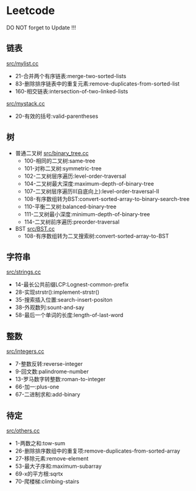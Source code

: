 # Leetcode

DO NOT forget to Update !!!

## 链表

[src/mylist.cc](src/mylist.cc)  
* 21-合并两个有序链表:merge-two-sorted-lists
* 83-删除排序链表中的重复元素:remove-duplicates-from-sorted-list
* 160-相交链表:intersection-of-two-linked-lists

[src/mystack.cc](src/mystack.cc)  
* 20-有效的括号:valid-parentheses

## 树

* 普通二叉树 [src/binary_tree.cc](src/binary_tree.cc)
    + 100-相同的二叉树:same-tree
    + 101-对称二叉树:symmetric-tree
    + 102-二叉树层序遍历:level-order-traversal
    + 104-二叉树最大深度:maximum-depth-of-binary-tree
    + 107-二叉树层序遍历II(自底向上):level-order-traversal-II
    + 108-有序数组转为BST:convert-sorted-array-to-binary-search-tree
    + 110-平衡二叉树:balanced-binary-tree
    + 111-二叉树最小深度:minimum-depth-of-binary-tree
    + 114-二叉树前序遍历:preorder-traversal
* BST [src/BST.cc](src/BST.cc)
    + 108-有序数组转为二叉搜索树:convert-sorted-array-to-BST

## 字符串

[src/strings.cc](src/strings.cc)

* 14-最长公共前缀LCP:Lognest-common-prefix
* 28-实现strstr():implement-strstr()
* 35-搜索插入位置:search-insert-positon
* 38-外观数列:sount-and-say
* 58-最后一个单词的长度:length-of-last-word

## 整数

[src/integers.cc](src/integers.cc)

* 7-整数反转:reverse-integer
* 9-回文数:palindrome-number
* 13-罗马数字转整数:roman-to-integer
* 66-加一:plus-one
* 67-二进制求和:add-binary

## 待定

[src/others.cc](src/others.cc)
* 1-两数之和:tow-sum
* 26-删除排序数组中的重复项:remove-duplicates-from-sorted-array
* 27-移除元素:remove-element
* 53-最大子序和:maximum-subarray
* 69-x的平方根:sqrtx
* 70-爬楼梯:climbing-stairs
